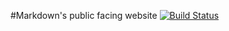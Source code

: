 #Markdown's public facing website [![Build Status](https://travis-ci.org/CVTCMarkdown/markdown.svg?branch=master)](https://travis-ci.org/CVTCMarkdown/markdown?branch=master)